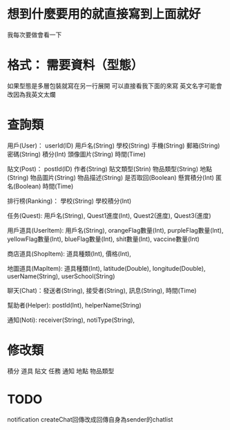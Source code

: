 # 想到什麼要用的就直接寫到上面就好
我每次要做會看一下

# 格式： 需要資料（型態）
如果型態是多層包裝就寫在另一行展開
可以直接看我下面的來寫
英文名字可能會改因為我英文太爛

# 查詢類
用戶(User)： userId(ID) 用戶名(String) 學校(String) 手機(String) 郵箱(String) 密碼(String) 積分(Int) 頭像圖片(String) 時間(Time) 

貼文(Post)： postId(ID) 作者(String) 貼文類型(Strin) 物品類型(String) 地點(String)  物品圖片(String)  物品描述(String) 是否取回(Boolean) 懸賞積分(Int) 匿名(Boolean) 時間(Time)

排行榜(Ranking)： 學校(String) 學校積分(Int) 

任务(Quest): 用戶名(String), Quest1進度(Int), Quest2(進度), Quest3(進度)

用戶道具(UserItem): 用戶名(String), orangeFlag數量(Int), purpleFlag數量(Int), yellowFlag數量(Int), blueFlag數量(Int), shit數量(Int), vaccine數量(Int)

商店道具(ShopItem): 道具種類(Int), 價格(Int),

地圖道具(MapItem): 道具種類(Int), latitude(Double), longitude(Double), userName(String), userSchool(String)

聊天(Chat)：發送者(String), 接受者(String), 訊息(String), 時間(Time)

幫助者(Helper): postId(Int), helperName(String)

通知(Noti): receiver(String), notiType(String), 

# 修改類

積分 道具 貼文 任務 通知 地點 物品類型

# TODO
notification
createChat回傳改成回傳自身為sender的chatlist